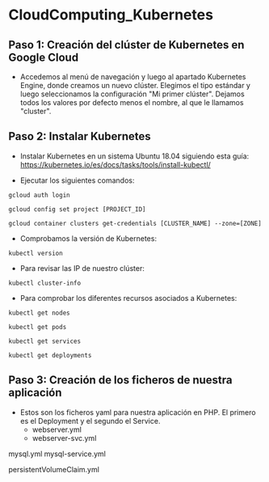 # CloudComputing_Kubernetes

## Paso 1: Creación del clúster de Kubernetes en Google Cloud

- Accedemos al menú de navegación y luego al apartado Kubernetes Engine, donde creamos un nuevo clúster. Elegimos el tipo estándar y luego seleccionamos la configuración "Mi primer clúster". Dejamos todos los valores por defecto menos el nombre, al que le llamamos "cluster".

## Paso 2: Instalar Kubernetes

- Instalar Kubernetes en un sistema Ubuntu 18.04 siguiendo esta guía: https://kubernetes.io/es/docs/tasks/tools/install-kubectl/

- Ejecutar los siguientes comandos:

```
gcloud auth login
```

```
gcloud config set project [PROJECT_ID]
```

```
gcloud container clusters get-credentials [CLUSTER_NAME] --zone=[ZONE]
```

- Comprobamos la versión de Kubernetes:
```
kubectl version
```
- Para revisar las IP de nuestro clúster:
```
kubectl cluster-info
```
- Para comprobar los diferentes recursos asociados a Kubernetes:

```
kubectl get nodes
```
```
kubectl get pods
```
```
kubectl get services
```
```
kubectl get deployments
```

## Paso 3: Creación de los ficheros de nuestra aplicación

- Estos son los ficheros yaml para nuestra aplicación en PHP. El primero es el Deployment y el segundo el Service.
    - webserver.yml
    - webserver-svc.yml

mysql.yml
mysql-service.yml

persistentVolumeClaim.yml


